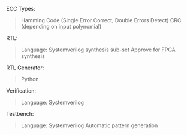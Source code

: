 ECC Types:
> Hamming Code (Single Error Correct, Double Errors Detect)
> CRC (depending on input polynomial)

RTL:
> Language: Systemverilog synthesis sub-set
> Approve for FPGA synthesis

RTL Generator:
> Python

Verification:
> Language: Systemverilog

Testbench:
> Language: Systemverilog
> Automatic pattern generation